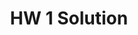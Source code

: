 ---
title: HW 1 Solution
nav_order: 1
redirect_to: https://github.com/NYU-DSGA1012-S24/hw1-solution
---